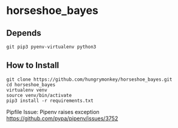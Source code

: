 # horseshoe_bayes


## Depends
```
git pip3 pyenv-virtualenv python3
```

## How to Install
```
git clone https://github.com/hungrymonkey/horseshoe_bayes.git
cd horseshoe_bayes
virtualenv venv
source venv/bin/activate
pip3 install -r requirements.txt
```
Pipfile Issue: Pipenv raises exception https://github.com/pypa/pipenv/issues/3752
